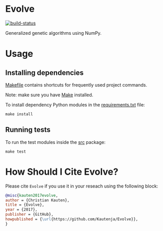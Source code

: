 # Evolve

<!-- Badges -->

[![build-status][]][ci-server]

[build-status]: https://travis-ci.org/Kautenja/Evolve.svg?branch=master
[ci-server]: https://travis-ci.org/Kautenja/Evolve

<!-- Tagline description -->

Generalized genetic algorithms using NumPy.


# Usage

## Installing dependencies

[Makefile][] contains shortcuts for frequently used project commands.

Note: make sure you have [Make](https://www.gnu.org/software/make/) installed.

To install dependency Python modules in the [requirements.txt][] file:

```shel
make install
```

## Running tests

To run the test modules inside the [src][] package:

```shell
make test
```

# How Should I Cite Evolve?

Please cite `Evolve` if you use it in your reseach using the following block:

```bibtex
@misc{kauten2017evolve,
author = {Christian Kauten},
title = {Evolve},
year = {2017},
publisher = {GitHub},
howpublished = {\url{https://github.com/Kautenja/Evolve}},
}
```


[Makefile]: ./Makefile
[requirements.txt]: ./requirements.txt
[src]: ./src
[__main__.py]: ./__main__.py
